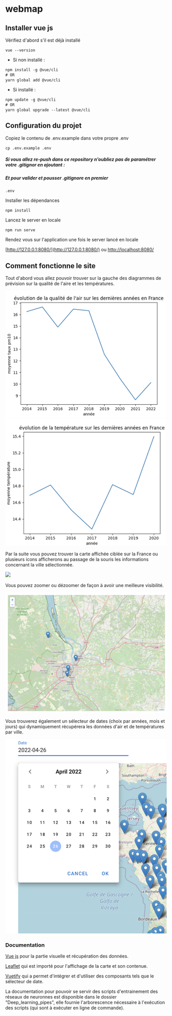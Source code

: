 # webmap

## Installer vue js

Vérifiez d'abord s'il est déjà installé

```shell
vue --version
```

- Si non installé :

```shell
npm install -g @vue/cli
# OR
yarn global add @vue/cli
```

- Si installé :

```shell
npm update -g @vue/cli
# OR
yarn global upgrade --latest @vue/cli
```

## Configuration du projet

Copiez le contenu de .env.example dans votre propre .env

```shell
cp .env.example .env
```



##### Si vous allez re-push dans ce repository n'oubliez pas de paramétrer votre .gitignor en ajoutant :

##### Et pour valider et pousser .gitignore en premier

```shell
.env
```



Installer les dépendances

```shell
npm install
```

Lancez le server en locale

```
npm run serve
```

Rendez vous sur l'application une fois le server lancé en locale

[http://127.0.0.1:8080/](http://127.0.0.1:8080/) ou [http://localhost:8080/](http://localhost:8080/)

## Comment fonctionne le site

Tout d'abord vous allez pouvoir trouver sur la gauche des diagrammes de prévision sur la qualité de l'aire et les températures.

![](./public/plot1.png) ![](./public/plot2.png)

Par la suite vous pouvez trouver la carte affichée ciblée sur la France ou plusieurs icons afficherons au passage de la souris les informations concernant la ville sélectionnée.

![](./public/map.png)

Vous pouvez zoomer ou dézoomer de façon à avoir une meilleure visibilité.

![](./public/map_zoom.png)

Vous trouverez également un sélecteur de dates (choix par années, mois et jours) qui dynamiquement récupérera les données d'air et de températures par ville.

![](./public/date_picker.png)



### Documentation
[Vue js](https://fr.vuejs.org/v2/guide/installation.html) pour la partie visuelle et récupération des données.

[Leaflet](https://vue2-leaflet.netlify.app/quickstart/) qui est importé pour l'affichage de la carte et son contenue.

[Vuetify](https://vuetifyjs.com/en/getting-started/installation/) qui a permet d'intégrer et d'utiliser des composants tels que le sélecteur de date.

La documentation pour pouvoir se servir des scripts d'entrainement des réseaux de neuronnes est disponible dans le dossier "Deep_learning_pipes", elle fournie l'arborescence nécessaire à l'exécution des scripts (qui sont à exécuter en ligne de commande).